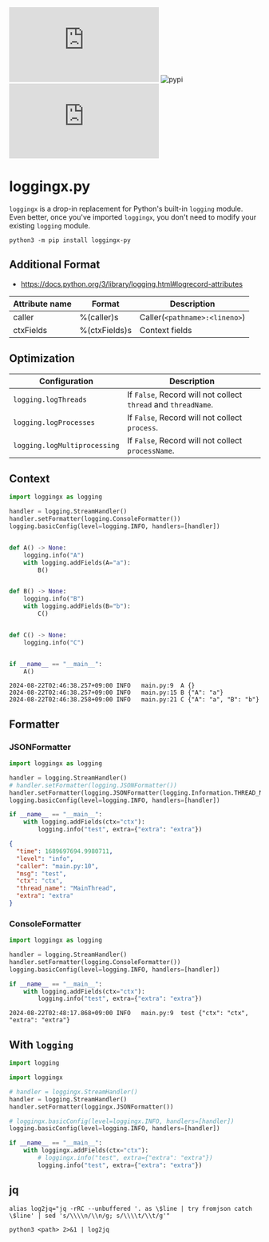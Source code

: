 ![license](https://img.shields.io/github/license/hhk7734/loggingx.py)
![pypi](https://img.shields.io/pypi/v/loggingx-py)
![language](https://img.shields.io/github/languages/top/hhk7734/loggingx.py)

# loggingx.py

`loggingx` is a drop-in replacement for Python's built-in `logging` module. Even better, once you've imported `loggingx`, you don't need to modify your existing `logging` module.

```shell
python3 -m pip install loggingx-py
```

## Additional Format

- https://docs.python.org/3/library/logging.html#logrecord-attributes

| Attribute name | Format        | Description                   |
| -------------- | ------------- | ----------------------------- |
| caller         | %(caller)s    | Caller(`<pathname>:<lineno>`) |
| ctxFields      | %(ctxFields)s | Context fields                |

## Optimization

| Configuration                | Description                                                    |
| ---------------------------- | -------------------------------------------------------------- |
| `logging.logThreads`         | If `False`, Record will not collect `thread` and `threadName`. |
| `logging.logProcesses`       | If `False`, Record will not collect `process`.                 |
| `logging.logMultiprocessing` | If `False`, Record will not collect `processName`.             |


## Context

```python
import loggingx as logging

handler = logging.StreamHandler()
handler.setFormatter(logging.ConsoleFormatter())
logging.basicConfig(level=logging.INFO, handlers=[handler])


def A() -> None:
    logging.info("A")
    with logging.addFields(A="a"):
        B()


def B() -> None:
    logging.info("B")
    with logging.addFields(B="b"):
        C()


def C() -> None:
    logging.info("C")


if __name__ == "__main__":
    A()
```

```shell
2024-08-22T02:46:38.257+09:00 INFO   main.py:9  A {}
2024-08-22T02:46:38.257+09:00 INFO   main.py:15 B {"A": "a"}
2024-08-22T02:46:38.258+09:00 INFO   main.py:21 C {"A": "a", "B": "b"}
```

## Formatter

### JSONFormatter

```python
import loggingx as logging

handler = logging.StreamHandler()
# handler.setFormatter(logging.JSONFormatter())
handler.setFormatter(logging.JSONFormatter(logging.Information.THREAD_NAME))
logging.basicConfig(level=logging.INFO, handlers=[handler])

if __name__ == "__main__":
    with logging.addFields(ctx="ctx"):
        logging.info("test", extra={"extra": "extra"})
```

```json
{
  "time": 1689697694.9980711,
  "level": "info",
  "caller": "main.py:10",
  "msg": "test",
  "ctx": "ctx",
  "thread_name": "MainThread",
  "extra": "extra"
}
```

### ConsoleFormatter

```python
import loggingx as logging

handler = logging.StreamHandler()
handler.setFormatter(logging.ConsoleFormatter())
logging.basicConfig(level=logging.INFO, handlers=[handler])

if __name__ == "__main__":
    with logging.addFields(ctx="ctx"):
        logging.info("test", extra={"extra": "extra"})
```

```shell
2024-08-22T02:48:17.868+09:00 INFO   main.py:9  test {"ctx": "ctx", "extra": "extra"}
```

## With `logging`

```python
import logging

import loggingx

# handler = loggingx.StreamHandler()
handler = logging.StreamHandler()
handler.setFormatter(loggingx.JSONFormatter())

# loggingx.basicConfig(level=loggingx.INFO, handlers=[handler])
logging.basicConfig(level=logging.INFO, handlers=[handler])

if __name__ == "__main__":
    with loggingx.addFields(ctx="ctx"):
        # loggingx.info("test", extra={"extra": "extra"})
        logging.info("test", extra={"extra": "extra"})
```

## jq

```shell
alias log2jq="jq -rRC --unbuffered '. as \$line | try fromjson catch \$line' | sed 's/\\\\n/\\n/g; s/\\\\t/\\t/g'"
```

```shell
python3 <path> 2>&1 | log2jq
```
